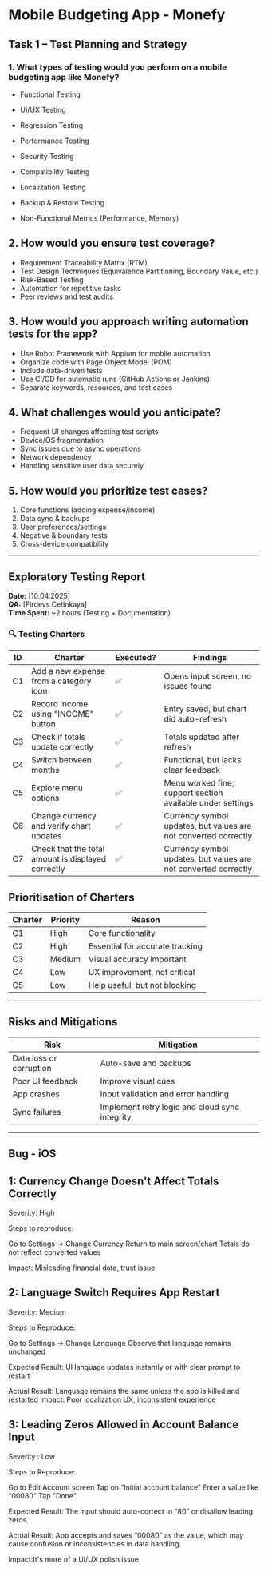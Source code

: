 # Mobile Budgeting App - Monefy
## Task 1 – Test Planning and Strategy

### 1. What types of testing would you perform on a mobile budgeting app like Monefy?
- Functional Testing  
- UI/UX Testing  
- Regression Testing  
- Performance Testing  
- Security Testing  
- Compatibility Testing  
- Localization Testing  
- Backup & Restore Testing

- Non-Functional Metrics (Performance, Memory)


## 2. How would you ensure test coverage?

- Requirement Traceability Matrix (RTM)
- Test Design Techniques (Equivalence Partitioning, Boundary Value, etc.)
- Risk-Based Testing
- Automation for repetitive tasks
- Peer reviews and test audits

## 3. How would you approach writing automation tests for the app?

- Use Robot Framework with Appium for mobile automation
- Organize code with Page Object Model (POM)
- Include data-driven tests
- Use CI/CD for automatic runs (GitHub Actions or Jenkins)
- Separate keywords, resources, and test cases

## 4. What challenges would you anticipate?

- Frequent UI changes affecting test scripts
- Device/OS fragmentation
- Sync issues due to async operations
- Network dependency
- Handling sensitive user data securely

## 5. How would you prioritize test cases?

1. Core functions (adding expense/income)
2. Data sync & backups
3. User preferences/settings
4. Negative & boundary tests
5. Cross-device compatibility

--------

## Exploratory Testing Report

**Date:** [10.04.2025]  
**QA:** [Firdevs Cetinkaya]  
**Time Spent:** ~2 hours (Testing + Documentation)

### 🔍 Testing Charters

| ID | Charter                                           |Executed? |            Findings                                                               |
|----|---------------------------------------------------|----------|-----------------------------------------------------------------------------------|
| C1 | Add a new expense from a category icon            |   ✅     | Opens input screen, no issues found                                               |
| C2 | Record income using "INCOME" button               |   ✅     | Entry saved, but chart did auto-refresh                                           |
| C3 | Check if totals update correctly                  |   ✅     |  Totals updated after refresh                                                     |
| C4 | Switch between months                             |   ✅     |    Functional, but lacks clear feedback                                           |
| C5 | Explore menu options                              |   ✅     | Menu worked fine;  support section available under  settings                      |
| C6 |Change currency and verify chart updates           |   ✅     |Currency symbol updates, but values are not converted correctly                    |
| C7 |Check that the total amount is displayed correctly |   ✅     |Currency symbol updates, but values are not converted correctly                    |




## Prioritisation of Charters

| Charter | Priority | Reason                          |
|---------|----------|---------------------------------|
| C1      | High     | Core functionality              |
| C2      | High     | Essential for accurate tracking |
| C3      | Medium   | Visual accuracy important       |
| C4      | Low      | UX improvement, not critical    |
| C5      | Low      | Help useful, but not blocking   |
   


------------------


## Risks and Mitigations

| Risk                     | Mitigation                                     |
|--------------------------|------------------------------------------------|
| Data loss or corruption  | Auto-save and backups                          |
| Poor UI feedback         | Improve visual cues                            |
| App crashes              | Input validation and error handling            |
| Sync failures            | Implement retry logic and cloud sync integrity |



---------------



## Bug - iOS
## 1: Currency Change Doesn't Affect Totals Correctly

Severity: High

Steps to reproduce:

Go to Settings → Change Currency
Return to main screen/chart
Totals do not reflect converted values

Impact: Misleading financial data, trust issue

## 2: Language Switch Requires App Restart

Severity: Medium

Steps to Reproduce:

Go to Settings → Change Language
Observe that language remains unchanged

Expected Result:
UI language updates instantly or with clear prompt to restart

Actual Result:
Language remains the same unless the app is killed and restarted
Impact: Poor localization UX, inconsistent experience


## 3: Leading Zeros Allowed in Account Balance Input

Severity : Low 

Steps to Reproduce:

Go to Edit Account screen
Tap on “Initial account balance”
Enter a value like “00080”
Tap "Done"

Expected Result:
The input should auto-correct to “80” or disallow leading zeros.

Actual Result:
App accepts and saves “00080” as the value, which may cause confusion or inconsistencies in data handling.

Impact:It's more of a UI/UX polish issue.